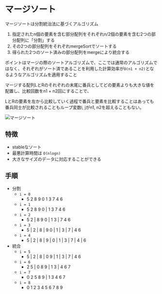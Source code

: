 # マージソート
マージソートは分割統治法に基づくアルゴリズム

1. 指定されたn個の要素を含む部分配列をそれぞれn/2個の要素を含む2つの部分配列に「分割」する
2. その2つの部分配列をそれぞれmergeSortでソートする
3. 得られた2つのソート済みの部分配列をmergeにより統合する

ポイントはマージの際のソートアルゴリズムで、ここでは通常のアルゴリズムではなく、それぞれがソート済であることを利用した計算効率が`O(n1 + n2)`となるようなアルゴリズムを適用すること

マージする配列LとRのそれぞれの末尾に番兵としてどの要素よりも大きな値を配置し、比較回数をn1 + n2回にすることで、

LとRの要素を左から比較していく過程で番兵と要素を比較することはあっても番兵同士が比較されることもループ変数i, jがn1, n2を超えることもない。

![マージソート](https://qiita-user-contents.imgix.net/https%3A%2F%2Fqiita-image-store.s3.amazonaws.com%2F0%2F44288%2F2955b3da-ca94-9bbb-2547-72b3afdf86f8.gif?ixlib=rb-4.0.0&auto=format&gif-q=60&q=75&w=1400&fit=max&s=a9eeb49b0d758d6b881d6da7d5803058)

## 特徴
- stableなソート
- 最悪計算時間は `O(nlogn)`
- 大きなサイズのデータに対応することができる

## 手順
- 分割
  - `i = 0`
    - 5 2 8 9 0 1 3 7 4 6
  - `i = 1`
    - 5 2 8 9 0 | 1 3 7 4 6
  - `i = 2`
    - 5 2 | 8 9 0 | 1 3 | 7 4 6
  - `i = 3`
    - 5 | 2 | 8 | 9 0 | 1 | 3 | 7 | 4 6
  - `i = 4`
    - 5 | 2 | 8 | 9 | 0 | 1 | 3 | 7 | 4 | 6
- 統合
  - `i = 5`
    - 5 | 2 | 8 | 0 9 | 1 | 3 | 7 | 4 6
  - `i = 6`
    - 2 5 | 0 8 9 | 1 3 | 4 6 7
  - `i = 7`
    - 0 2 5 8 9 | 1 3 4 6 7
  - `i = 8`
    - 0 1 2 3 4 5 6 7 8 9
    